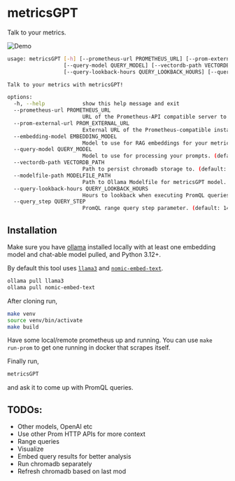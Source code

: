 # metricsGPT

Talk to your metrics.

![Demo](./demo.gif)

```bash
usage: metricsGPT [-h] [--prometheus-url PROMETHEUS_URL] [--prom-external-url PROM_EXTERNAL_URL] [--embedding-model EMBEDDING_MODEL]
                  [--query-model QUERY_MODEL] [--vectordb-path VECTORDB_PATH] [--modelfile-path MODELFILE_PATH]
                  [--query-lookback-hours QUERY_LOOKBACK_HOURS] [--query_step QUERY_STEP]

Talk to your metrics with metricsGPT!

options:
  -h, --help            show this help message and exit
  --prometheus-url PROMETHEUS_URL
                        URL of the Prometheus-API compatible server to query. (default: http://localhost:9090)
  --prom-external-url PROM_EXTERNAL_URL
                        External URL of the Prometheus-compatible instance, to provide URL links. (default: None)
  --embedding-model EMBEDDING_MODEL
                        Model to use for RAG embeddings for your metrics. (default: nomic-embed-text)
  --query-model QUERY_MODEL
                        Model to use for processing your prompts. (default: metricsGPT)
  --vectordb-path VECTORDB_PATH
                        Path to persist chromadb storage to. (default: ./data)
  --modelfile-path MODELFILE_PATH
                        Path to Ollama Modelfile for metricsGPT model. (default: ./Modelfile)
  --query-lookback-hours QUERY_LOOKBACK_HOURS
                        Hours to lookback when executing PromQL queries. (default: 1)
  --query_step QUERY_STEP
                        PromQL range query step parameter. (default: 14s)
```


## Installation

Make sure you have [ollama](https://ollama.com/) installed locally with at least one embedding model and chat-able model pulled, and Python 3.12+.

By default this tool uses [`llama3`](https://ollama.com/library/llama3) and [`nomic-embed-text`](https://ollama.com/library/nomic-embed-text).

```bash
ollama pull llama3
ollama pull nomic-embed-text
```

After cloning run,
```bash
make venv
source venv/bin/activate
make build
```

Have some local/remote prometheus up and running. You can use `make run-prom` to get one running in docker that scrapes itself.

Finally run,
```bash
metricsGPT
```
and ask it to come up with PromQL queries.

## TODOs:
- Other models, OpenAI etc
- Use other Prom HTTP APIs for more context
- Range queries
- Visualize
- Embed query results for better analysis
- Run chromadb separately
- Refresh chromadb based on last mod